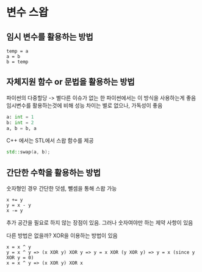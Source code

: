 # 변수 스왑

## 임시 변수를 활용하는 방법

```
temp = a
a = b
b = temp
```

## 자체지원 함수 or 문법을 활용하는 방법

파이썬의 다중할당 -> 별다른 이슈가 없는 한 파이썬에서는 이 방식을 사용하는게 좋음
임시변수를 활용하는것에 비해 성능 차이는 별로 없으나, 가독성이 좋음

```python
a: int = 1
b: int = 2
a, b = b, a
```

C++ 에서는 STL에서 스왑 함수를 제공

```cpp
std::swap(a, b);
```

## 간단한 수학을 활용하는 방법

숫자형인 경우 간단한 덧셈, 뺄셈을 통해 스왑 가능

```
x += y
y = x - y
x -= y
```

추가 공간을 필요로 하지 않는 장점이 있음. 그러나 숫자여야만 하는 제약 사항이 있음

다른 방법은 없을까? XOR을 이용하는 방법이 있음

```
x = x ^ y
y = x ^ y => (x XOR y) XOR y => y = x XOR (y XOR y) => y = x (since y XOR y = 0)
x = x ^ y => (x XOR y) XOR x
```
